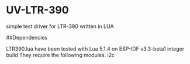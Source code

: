 # UV-LTR-390
simple test driver for LTR-390 written in LUA 

##Dependencies

LTR390.lua have been tested with Lua 5.1.4 on ESP-IDF v3.3-beta1 integer build They require the following modules.
  i2c

